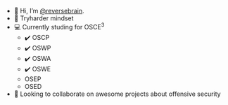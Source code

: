 - 👋 Hi, I’m [@reversebrain](https://twitter.com/reversebrain).
- 🧠 Tryharder mindset
- 💻 Currently studing for OSCE<sup>3</sup>
  -  ✔️ OSCP
  -  ✔️ OSWP
  -  ✔️ OSWA
  -  ✔️ OSWE
  -  OSEP
  -  OSED
- 👀 Looking to collaborate on awesome projects about offensive security

<!---
reversebrain/reversebrain is a ✨ special ✨ repository because its `README.md` (this file) appears on your GitHub profile.
You can click the Preview link to take a look at your changes.
--->
